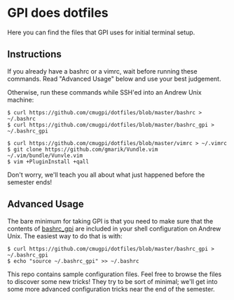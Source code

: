 # GPI does dotfiles

Here you can find the files that GPI uses for initial terminal setup.

## Instructions

If you already have a bashrc or a vimrc, wait before running these commands.
Read "Advanced Usage" below and use your best judgement.

Otherwise, run these commands while SSH'ed into an Andrew Unix machine:

```console
$ curl https://github.com/cmugpi/dotfiles/blob/master/bashrc > ~/.bashrc
$ curl https://github.com/cmugpi/dotfiles/blob/master/bashrc_gpi > ~/.bashrc_gpi

$ curl https://github.com/cmugpi/dotfiles/blob/master/vimrc > ~/.vimrc
$ git clone https://github.com/gmarik/Vundle.vim ~/.vim/bundle/Vunvle.vim
$ vim +PluginInstall +qall
```

Don't worry, we'll teach you all about what just happened before the semester
ends!


## Advanced Usage

The bare minimum for taking GPI is that you need to make sure that the contents
of [bashrc_gpi](bashrc_gpi) are included in your shell configuration on Andrew
Unix. The easiest way to do that is with:

```console
$ curl https://github.com/cmugpi/dotfiles/blob/master/bashrc_gpi > ~/.bashrc_gpi
$ echo "source ~/.bashrc_gpi" >> ~/.bashrc
```

This repo contains sample configuration files. Feel free to browse the files to
discover some new tricks! They try to be sort of minimal; we'll get into some
more advanced configuration tricks near the end of the semester.
